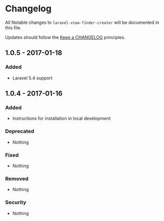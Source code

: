# Changelog

All Notable changes to `laravel-view-finder-creater` will be documented in this file.

Updates should follow the [Keep a CHANGELOG](http://keepachangelog.com/) principles.

## 1.0.5 - 2017-01-18

### Added
- Laravel 5.4 support

## 1.0.4 - 2017-01-16

### Added
- Instructions for installation in local development

### Deprecated
- Nothing

### Fixed
- Nothing

### Removed
- Nothing

### Security
- Nothing

